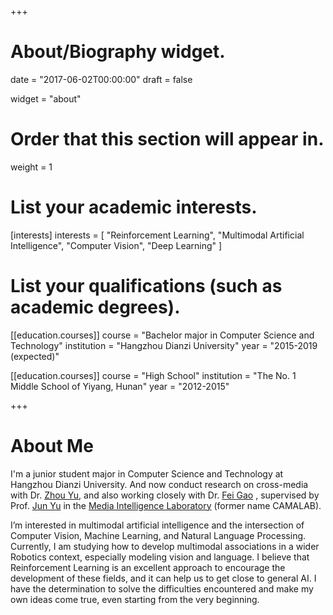 +++
# About/Biography widget.

date = "2017-06-02T00:00:00"
draft = false

widget = "about"

# Order that this section will appear in.
weight = 1

# List your academic interests.
[interests]
  interests = [
    "Reinforcement Learning",
    "Multimodal Artificial Intelligence",
    "Computer Vision",
    "Deep Learning"
  ]

# List your qualifications (such as academic degrees).
[[education.courses]]
  course = "Bachelor major in Computer Science and Technology"
  institution = "Hangzhou Dianzi University"
  year = "2015-2019 (expected)"

[[education.courses]]
  course = "High School"
  institution = "The No. 1 Middle School of Yiyang, Hunan"
  year = "2012-2015"

+++

# About Me

I'm a junior student major in Computer Science and Technology at Hangzhou Dianzi University. And now conduct research on cross-media with Dr. [Zhou Yu](http://mil.hdu.edu.cn/people/zhou_yu/index.html), and also working closely with Dr. [Fei Gao](http://mil.hdu.edu.cn/people/fei_gao/index.html) , supervised by Prof. [Jun Yu](http://mil.hdu.edu.cn/people/jun_yu/index.html) in the [Media Intelligence Laboratory](http://mil.hdu.edu.cn/) (former name CAMALAB).

I’m interested in multimodal artificial intelligence and the intersection of Computer Vision, Machine Learning, and Natural Language Processing. Currently, I am studying how to develop multimodal associations in a wider Robotics context, especially modeling vision and language. I believe that Reinforcement Learning is an excellent approach to encourage the development of these fields, and it can help us to get close to general AI. I have the determination to solve the difficulties encountered and make my own ideas come true, even starting from the very beginning.
